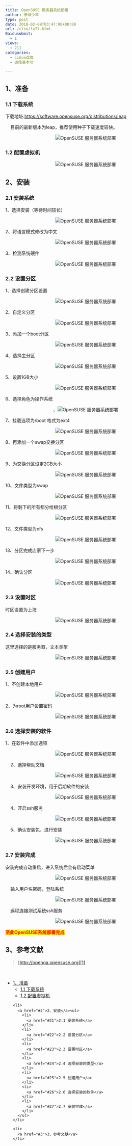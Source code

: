 ```yaml
---
title: OpenSUSE 服务器系统部署
author: 惨绿少年
type: post
date: 2018-02-08T03:47:00+00:00
url: /clsn/lx77.html
Baidusubmit:
  - 1
views:
  - 211
categories:
  - Linux运维
  - 运维基本功

---
```

## <span id="1">1、准备</span>

### <span id="11">1.1 下载系统</span>

下载地址:https://software.opensuse.org/distributions/leap

&nbsp;&nbsp;&nbsp;&nbsp;目前的最新版本为leap，推荐使用种子下载速度较快。

<p style="text-align: center;">
  <img data-original="https://clsn.io/wp-content/uploads/2018/03/1190037-20180208114648373-1952645679.png" src="/wp-content/themes/clsn-003/img/blank.gif" alt="OpenSUSE 服务器系统部署" alt="" />
</p>

### <span id="12">1.2 配置虚拟机</span>

<p style="text-align: center;">
  <img data-original="https://clsn.io/wp-content/uploads/2018/03/1190037-20180208114648998-253919839.png" src="/wp-content/themes/clsn-003/img/blank.gif" alt="OpenSUSE 服务器系统部署" alt="" />
</p>

## <span id="2">2、安装</span>

### <span id="21">2.1 安装系统</span>

1、选择安装（等待时间较长）

<p style="text-align: center;">
  <img data-original="https://clsn.io/wp-content/uploads/2018/03/1190037-20180208114650998-1469129909.png" src="/wp-content/themes/clsn-003/img/blank.gif" alt="OpenSUSE 服务器系统部署" alt="" />
</p>

2、将语言模式修改为中文

<p style="text-align: center;">
  <img data-original="https://clsn.io/wp-content/uploads/2018/03/1190037-20180208114652107-1992486564.png" src="/wp-content/themes/clsn-003/img/blank.gif" alt="OpenSUSE 服务器系统部署" alt="" />
</p>

3、检测系统硬件

<p style="text-align: center;">
  <img data-original="https://clsn.io/wp-content/uploads/2018/03/1190037-20180208114652357-494249899.png" src="/wp-content/themes/clsn-003/img/blank.gif" alt="OpenSUSE 服务器系统部署" alt="" />
</p>

### <span id="22">2.2 设置分区</span>

1、选择创建分区设置

<p style="text-align: center;">
  <img data-original="https://clsn.io/wp-content/uploads/2018/03/1190037-20180208114653529-326476421.png" src="/wp-content/themes/clsn-003/img/blank.gif" alt="OpenSUSE 服务器系统部署" alt="" />
</p>

2、自定义分区

<p style="text-align: center;">
  <img data-original="https://clsn.io/wp-content/uploads/2018/03/1190037-20180208114654216-293200200.png" src="/wp-content/themes/clsn-003/img/blank.gif" alt="OpenSUSE 服务器系统部署" alt="" />
</p>

3、添加一个boot分区

<p style="text-align: center;">
  <img data-original="https://clsn.io/wp-content/uploads/2018/03/1190037-20180208114654482-970377906.png" src="/wp-content/themes/clsn-003/img/blank.gif" alt="OpenSUSE 服务器系统部署" alt="" />
</p>

4、选择主分区

<p style="text-align: center;">
  <img data-original="https://clsn.io/wp-content/uploads/2018/03/1190037-20180208114654685-283019571.png" src="/wp-content/themes/clsn-003/img/blank.gif" alt="OpenSUSE 服务器系统部署" alt="" />
</p>

5、设置1GB大小

<p style="text-align: center;">
  <img data-original="https://clsn.io/wp-content/uploads/2018/03/1190037-20180208114654873-101260105.png" src="/wp-content/themes/clsn-003/img/blank.gif" alt="OpenSUSE 服务器系统部署" alt="" />
</p>

6、选择角色为操作系统

<p style="text-align: center;">
  、<img data-original="https://clsn.io/wp-content/uploads/2018/03/1190037-20180208114655091-206244872.png" src="/wp-content/themes/clsn-003/img/blank.gif" alt="OpenSUSE 服务器系统部署" alt="" />
</p>

7、挂载选项为/boot 格式为ext4

<p style="text-align: center;">
  <img data-original="https://clsn.io/wp-content/uploads/2018/03/1190037-20180208114655732-1581288474.png" src="/wp-content/themes/clsn-003/img/blank.gif" alt="OpenSUSE 服务器系统部署" alt="" />
</p>

8、再添加一个swap交换分区

<p style="text-align: center;">
  <img data-original="https://clsn.io/wp-content/uploads/2018/03/1190037-20180208114656091-1005632981.png" src="/wp-content/themes/clsn-003/img/blank.gif" alt="OpenSUSE 服务器系统部署" alt="" />
</p>

9、为交换分区设定2GB大小

<p style="text-align: center;">
  <img data-original="https://clsn.io/wp-content/uploads/2018/03/1190037-20180208114656310-1731917913.png" src="/wp-content/themes/clsn-003/img/blank.gif" alt="OpenSUSE 服务器系统部署" alt="" />
</p>

10、文件类型为swap

<p style="text-align: center;">
  <img data-original="https://clsn.io/wp-content/uploads/2018/03/1190037-20180208114656935-862221542.png" src="/wp-content/themes/clsn-003/img/blank.gif" alt="OpenSUSE 服务器系统部署" alt="" />
</p>

11、将剩下的所有都分给根分区

<p style="text-align: center;">
  <img data-original="https://clsn.io/wp-content/uploads/2018/03/1190037-20180208114657326-1680739706.png" src="/wp-content/themes/clsn-003/img/blank.gif" alt="OpenSUSE 服务器系统部署" alt="" />
</p>

12、文件类型为xfs

<p style="text-align: center;">
  <img data-original="https://clsn.io/wp-content/uploads/2018/03/1190037-20180208114657873-1749847932.png" src="/wp-content/themes/clsn-003/img/blank.gif" alt="OpenSUSE 服务器系统部署" alt="" />
</p>

13、分区完成店家下一步

<p style="text-align: center;">
  <img data-original="https://clsn.io/wp-content/uploads/2018/03/1190037-20180208114658216-1417640134.png" src="/wp-content/themes/clsn-003/img/blank.gif" alt="OpenSUSE 服务器系统部署" alt="" />
</p>

14、确认分区

<p style="text-align: center;">
  <img data-original="https://clsn.io/wp-content/uploads/2018/03/1190037-20180208114659232-826197386.png" src="/wp-content/themes/clsn-003/img/blank.gif" alt="OpenSUSE 服务器系统部署" alt="" />
</p>

### <span id="23">2.3 设置时区</span>

时区设置为上海

<p style="text-align: center;">
  <img data-original="https://clsn.io/wp-content/uploads/2018/03/1190037-20180208114702732-2012445646.png" src="/wp-content/themes/clsn-003/img/blank.gif" alt="OpenSUSE 服务器系统部署" alt="" />
</p>

### <span id="24">2.4 选择安装的类型</span>

这里选择的是服务器，文本类型

<p style="text-align: center;">
  <img data-original="https://clsn.io/wp-content/uploads/2018/03/1190037-20180208114704482-129394441.png" src="/wp-content/themes/clsn-003/img/blank.gif" alt="OpenSUSE 服务器系统部署" alt="" />
</p>

### <span id="25">2.5 创建用户</span>

1、不创建本地用户

<p style="text-align: center;">
  <img data-original="https://clsn.io/wp-content/uploads/2018/03/1190037-20180208114705123-823468849.png" src="/wp-content/themes/clsn-003/img/blank.gif" alt="OpenSUSE 服务器系统部署" alt="" />
</p>

2、为root用户设置密码

<p style="text-align: center;">
  <img data-original="https://clsn.io/wp-content/uploads/2018/03/1190037-20180208114705810-1699064744.png" src="/wp-content/themes/clsn-003/img/blank.gif" alt="OpenSUSE 服务器系统部署" alt="" />
</p>

### <span id="26">2.6 选择安装的软件</span>

1、在软件中添加选项

<p style="text-align: center;">
  <img data-original="https://clsn.io/wp-content/uploads/2018/03/1190037-20180208114706295-598501532.png" src="/wp-content/themes/clsn-003/img/blank.gif" alt="OpenSUSE 服务器系统部署" alt="" />
</p>

&nbsp;&nbsp;&nbsp;&nbsp;2、选择帮助文档

<p style="text-align: center;">
  <img data-original="https://clsn.io/wp-content/uploads/2018/03/1190037-20180208114706920-1301743167.png" src="/wp-content/themes/clsn-003/img/blank.gif" alt="OpenSUSE 服务器系统部署" alt="" />
</p>

&nbsp;&nbsp;&nbsp;&nbsp;3、安装开发环境，用于后期软件的安装

<p style="text-align: center;">
  <img data-original="https://clsn.io/wp-content/uploads/2018/03/1190037-20180208114707248-897536201.png" src="/wp-content/themes/clsn-003/img/blank.gif" alt="OpenSUSE 服务器系统部署" alt="" />
</p>

&nbsp;&nbsp;&nbsp;&nbsp;4、开启ssh服务

<p style="text-align: center;">
  <img data-original="https://clsn.io/wp-content/uploads/2018/03/1190037-20180208114707591-1362599249.png" src="/wp-content/themes/clsn-003/img/blank.gif" alt="OpenSUSE 服务器系统部署" alt="" />
</p>

&nbsp;&nbsp;&nbsp;&nbsp;5、确认安装包，进行安装

<p style="text-align: center;">
  <img data-original="https://clsn.io/wp-content/uploads/2018/03/1190037-20180208114707841-172418254.png" src="/wp-content/themes/clsn-003/img/blank.gif" alt="OpenSUSE 服务器系统部署" alt="" />
</p>

### <span id="27">2.7 安装完成</span>

安装完成自动重启，进入系统后会有启动菜单

<p style="text-align: center;">
  <img data-original="https://clsn.io/wp-content/uploads/2018/03/1190037-20180208114708935-390355734.png" src="/wp-content/themes/clsn-003/img/blank.gif" alt="OpenSUSE 服务器系统部署" alt="" />
</p>

&nbsp;&nbsp;&nbsp;&nbsp;输入用户名密码，登陆系统

<p style="text-align: center;">
  <img data-original="https://clsn.io/wp-content/uploads/2018/03/1190037-20180208114709201-424431548.png" src="/wp-content/themes/clsn-003/img/blank.gif" alt="OpenSUSE 服务器系统部署" alt="" />
</p>

&nbsp;&nbsp;&nbsp;&nbsp;远程连接测试系统ssh服务

<p style="text-align: center;">
  <img data-original="https://clsn.io/wp-content/uploads/2018/03/1190037-20180208114709920-988373071.png" src="/wp-content/themes/clsn-003/img/blank.gif" alt="OpenSUSE 服务器系统部署" alt="" />
</p>

<span style="color: red;"><strong><span style="background-color: yellow;">至此OpenSUSE系统部署完成</span>&nbsp;&nbsp;&nbsp;&nbsp; </strong></span>

## <span id="3">3、参考文献</span>

> [http://openqa.opensuse.org][1]

&nbsp;

<div id="toc_container" class="toc_white have_bullets">
  <ul class="toc_list">
    <li>
      <a href="#1">1、准备</a><ul>
        <li>
          <a href="#11">1.1 下载系统</a>
        </li>
        <li>
          <a href="#12">1.2 配置虚拟机</a>
        </li>
      </ul>
    </li>
    
    <li>
      <a href="#2">2、安装</a><ul>
        <li>
          <a href="#21">2.1 安装系统</a>
        </li>
        <li>
          <a href="#22">2.2 设置分区</a>
        </li>
        <li>
          <a href="#23">2.3 设置时区</a>
        </li>
        <li>
          <a href="#24">2.4 选择安装的类型</a>
        </li>
        <li>
          <a href="#25">2.5 创建用户</a>
        </li>
        <li>
          <a href="#26">2.6 选择安装的软件</a>
        </li>
        <li>
          <a href="#27">2.7 安装完成</a>
        </li>
      </ul>
    </li>
    
    <li>
      <a href="#3">3、参考文献</a>
    </li>
  </ul>
</div>

 [1]: /wp-content/themes/clsn-003/inc/go.php?url=http://openqa.opensuse.org